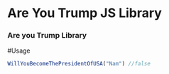 # Are You Trump JS Library
### Are you Trump Library


#Usage
```js
WillYouBecomeThePresidentOfUSA("Nam") //false
```
